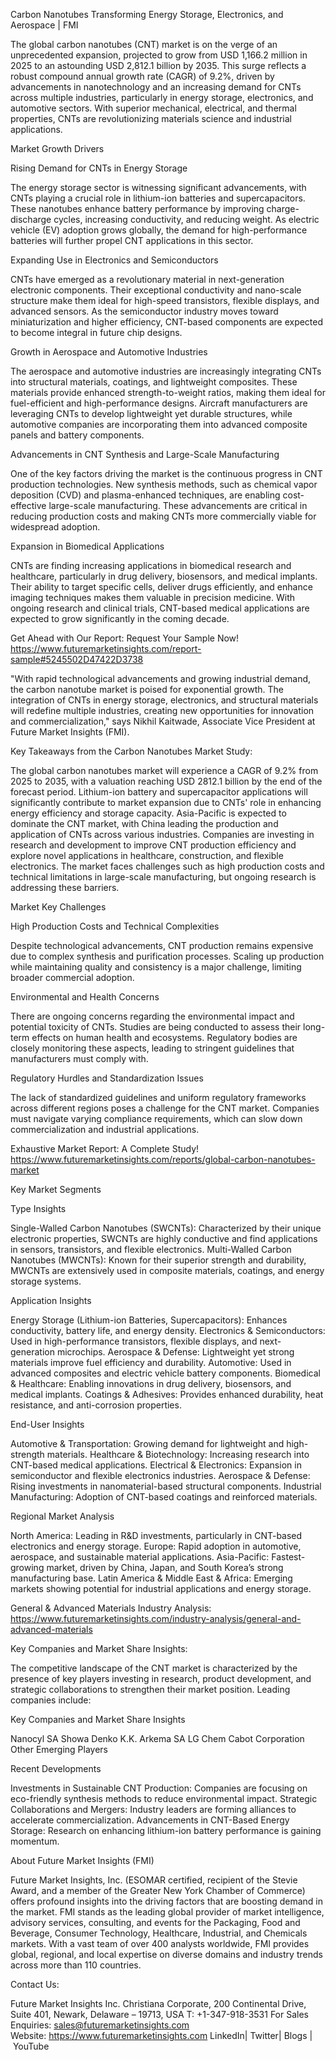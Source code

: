 Carbon Nanotubes Transforming Energy Storage, Electronics, and Aerospace | FMI

The global carbon nanotubes (CNT) market is on the verge of an unprecedented expansion, projected to grow from USD 1,166.2 million in 2025 to an astounding USD 2,812.1 billion by 2035. This surge reflects a robust compound annual growth rate (CAGR) of 9.2%, driven by advancements in nanotechnology and an increasing demand for CNTs across multiple industries, particularly in energy storage, electronics, and automotive sectors. With superior mechanical, electrical, and thermal properties, CNTs are revolutionizing materials science and industrial applications.

Market Growth Drivers

Rising Demand for CNTs in Energy Storage

The energy storage sector is witnessing significant advancements, with CNTs playing a crucial role in lithium-ion batteries and supercapacitors. These nanotubes enhance battery performance by improving charge-discharge cycles, increasing conductivity, and reducing weight. As electric vehicle (EV) adoption grows globally, the demand for high-performance batteries will further propel CNT applications in this sector.

Expanding Use in Electronics and Semiconductors

CNTs have emerged as a revolutionary material in next-generation electronic components. Their exceptional conductivity and nano-scale structure make them ideal for high-speed transistors, flexible displays, and advanced sensors. As the semiconductor industry moves toward miniaturization and higher efficiency, CNT-based components are expected to become integral in future chip designs.

Growth in Aerospace and Automotive Industries

The aerospace and automotive industries are increasingly integrating CNTs into structural materials, coatings, and lightweight composites. These materials provide enhanced strength-to-weight ratios, making them ideal for fuel-efficient and high-performance designs. Aircraft manufacturers are leveraging CNTs to develop lightweight yet durable structures, while automotive companies are incorporating them into advanced composite panels and battery components.

Advancements in CNT Synthesis and Large-Scale Manufacturing

One of the key factors driving the market is the continuous progress in CNT production technologies. New synthesis methods, such as chemical vapor deposition (CVD) and plasma-enhanced techniques, are enabling cost-effective large-scale manufacturing. These advancements are critical in reducing production costs and making CNTs more commercially viable for widespread adoption.

Expansion in Biomedical Applications

CNTs are finding increasing applications in biomedical research and healthcare, particularly in drug delivery, biosensors, and medical implants. Their ability to target specific cells, deliver drugs efficiently, and enhance imaging techniques makes them valuable in precision medicine. With ongoing research and clinical trials, CNT-based medical applications are expected to grow significantly in the coming decade.

Get Ahead with Our Report: Request Your Sample Now! https://www.futuremarketinsights.com/report-sample#5245502D47422D3738

"With rapid technological advancements and growing industrial demand, the carbon nanotube market is poised for exponential growth. The integration of CNTs in energy storage, electronics, and structural materials will redefine multiple industries, creating new opportunities for innovation and commercialization," says Nikhil Kaitwade, Associate Vice President at Future Market Insights (FMI).

Key Takeaways from the Carbon Nanotubes Market Study:

The global carbon nanotubes market will experience a CAGR of 9.2% from 2025 to 2035, with a valuation reaching USD 2812.1 billion by the end of the forecast period.
Lithium-ion battery and supercapacitor applications will significantly contribute to market expansion due to CNTs' role in enhancing energy efficiency and storage capacity.
Asia-Pacific is expected to dominate the CNT market, with China leading the production and application of CNTs across various industries.
Companies are investing in research and development to improve CNT production efficiency and explore novel applications in healthcare, construction, and flexible electronics.
The market faces challenges such as high production costs and technical limitations in large-scale manufacturing, but ongoing research is addressing these barriers.

Market Key Challenges

High Production Costs and Technical Complexities

Despite technological advancements, CNT production remains expensive due to complex synthesis and purification processes. Scaling up production while maintaining quality and consistency is a major challenge, limiting broader commercial adoption.

Environmental and Health Concerns

There are ongoing concerns regarding the environmental impact and potential toxicity of CNTs. Studies are being conducted to assess their long-term effects on human health and ecosystems. Regulatory bodies are closely monitoring these aspects, leading to stringent guidelines that manufacturers must comply with.

Regulatory Hurdles and Standardization Issues

The lack of standardized guidelines and uniform regulatory frameworks across different regions poses a challenge for the CNT market. Companies must navigate varying compliance requirements, which can slow down commercialization and industrial applications.

Exhaustive Market Report: A Complete Study! https://www.futuremarketinsights.com/reports/global-carbon-nanotubes-market

Key Market Segments

Type Insights

Single-Walled Carbon Nanotubes (SWCNTs): Characterized by their unique electronic properties, SWCNTs are highly conductive and find applications in sensors, transistors, and flexible electronics.
Multi-Walled Carbon Nanotubes (MWCNTs): Known for their superior strength and durability, MWCNTs are extensively used in composite materials, coatings, and energy storage systems.

Application Insights

Energy Storage (Lithium-ion Batteries, Supercapacitors): Enhances conductivity, battery life, and energy density.
Electronics & Semiconductors: Used in high-performance transistors, flexible displays, and next-generation microchips.
Aerospace & Defense: Lightweight yet strong materials improve fuel efficiency and durability.
Automotive: Used in advanced composites and electric vehicle battery components.
Biomedical & Healthcare: Enabling innovations in drug delivery, biosensors, and medical implants.
Coatings & Adhesives: Provides enhanced durability, heat resistance, and anti-corrosion properties.

End-User Insights

Automotive & Transportation: Growing demand for lightweight and high-strength materials.
Healthcare & Biotechnology: Increasing research into CNT-based medical applications.
Electrical & Electronics: Expansion in semiconductor and flexible electronics industries.
Aerospace & Defense: Rising investments in nanomaterial-based structural components.
Industrial Manufacturing: Adoption of CNT-based coatings and reinforced materials.

Regional Market Analysis

North America: Leading in R&D investments, particularly in CNT-based electronics and energy storage.
Europe: Rapid adoption in automotive, aerospace, and sustainable material applications.
Asia-Pacific: Fastest-growing market, driven by China, Japan, and South Korea’s strong manufacturing base.
Latin America & Middle East & Africa: Emerging markets showing potential for industrial applications and energy storage.

General & Advanced Materials Industry Analysis: https://www.futuremarketinsights.com/industry-analysis/general-and-advanced-materials

Key Companies and Market Share Insights:

The competitive landscape of the CNT market is characterized by the presence of key players investing in research, product development, and strategic collaborations to strengthen their market position. Leading companies include:

Key Companies and Market Share Insights

Nanocyl SA
Showa Denko K.K.
Arkema SA
LG Chem
Cabot Corporation
Other Emerging Players

Recent Developments

Investments in Sustainable CNT Production: Companies are focusing on eco-friendly synthesis methods to reduce environmental impact.
Strategic Collaborations and Mergers: Industry leaders are forming alliances to accelerate commercialization.
Advancements in CNT-Based Energy Storage: Research on enhancing lithium-ion battery performance is gaining momentum.

About Future Market Insights (FMI)

Future Market Insights, Inc. (ESOMAR certified, recipient of the Stevie Award, and a member of the Greater New York Chamber of Commerce) offers profound insights into the driving factors that are boosting demand in the market. FMI stands as the leading global provider of market intelligence, advisory services, consulting, and events for the Packaging, Food and Beverage, Consumer Technology, Healthcare, Industrial, and Chemicals markets. With a vast team of over 400 analysts worldwide, FMI provides global, regional, and local expertise on diverse domains and industry trends across more than 110 countries.

Contact Us:

Future Market Insights Inc.
Christiana Corporate, 200 Continental Drive,
Suite 401, Newark, Delaware – 19713, USA
T: +1-347-918-3531
For Sales Enquiries: sales@futuremarketinsights.com
Website: https://www.futuremarketinsights.com
LinkedIn| Twitter| Blogs | YouTube
